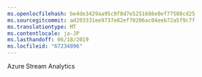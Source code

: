 ```yaml
---
ms.openlocfilehash: be4de3429aa95c8f8d7e5251686e0ef77508cd25
ms.sourcegitcommit: ad203331ee9737e82ef70206ac04eeb72a5f9c7f
ms.translationtype: MT
ms.contentlocale: ja-JP
ms.lasthandoff: 06/18/2019
ms.locfileid: "67234896"
---
```

Azure Stream Analytics